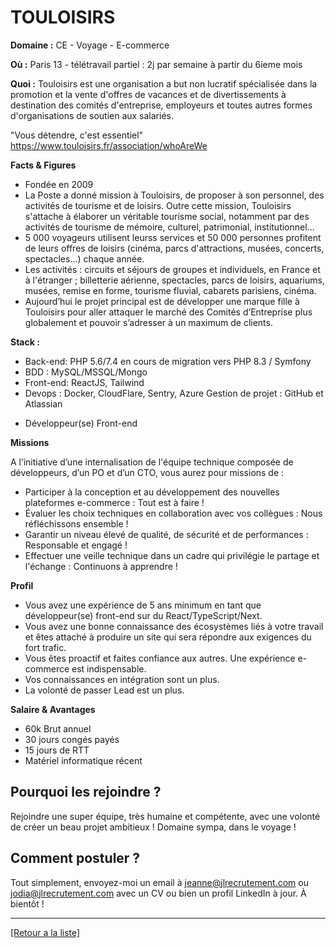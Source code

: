 #  TOULOISIRS

**Domaine :** CE - Voyage - E-commerce

**Où :** Paris 13 - télétravail partiel : 2j par semaine à partir du 6ieme mois

**Quoi :** Touloisirs est une organisation a but non lucratif spécialisée dans la promotion et la vente d'offres de vacances et de divertissements à destination des comités d'entreprise, employeurs et toutes autres formes d'organisations de soutien aux salariés.

"Vous détendre, c'est essentiel" 
https://www.touloisirs.fr/association/whoAreWe

**Facts & Figures**

- Fondée en 2009
- La Poste a donné mission à Touloisirs, de proposer à son personnel, des activités de tourisme et de loisirs.
Outre cette mission, Touloisirs s'attache à élaborer un véritable tourisme social, notamment par des activités de tourisme de mémoire, culturel, patrimonial, institutionnel...
- 5 000 voyageurs utilisent leurss services et 50 000 personnes profitent de leurs offres de loisirs (cinéma, parcs d'attractions, musées, concerts, spectacles...) chaque année. 
- Les activités : circuits et séjours de groupes et individuels, en France et à l'étranger ; billetterie aérienne, spectacles, parcs de loisirs, aquariums, musées, remise en forme, tourisme fluvial, cabarets parisiens, cinéma.
- Aujourd’hui le projet principal est de développer une marque fille à Touloisirs pour aller attaquer le marché des Comités d’Entreprise plus globalement et pouvoir s’adresser à un maximum de clients.

**Stack :**

- Back-end: PHP 5.6/7.4 en cours de migration vers PHP 8.3 / Symfony
- BDD : MySQL/MSSQL/Mongo
- Front-end: ReactJS, Tailwind
- Devops : Docker, CloudFlare, Sentry, Azure Gestion de projet : GitHub et Atlassian

* Développeur(se) Front-end

**Missions**

A l’initiative d’une internalisation de l'équipe technique composée de développeurs, d’un PO et d’un CTO, vous aurez pour missions de :

- Participer à la conception et au développement des nouvelles plateformes e-commerce : Tout est à faire ! 
- Évaluer les choix techniques en collaboration avec vos collègues : Nous réfléchissons ensemble !
- Garantir un niveau élevé de qualité, de sécurité et de performances : Responsable et engagé !
- Effectuer une veille technique dans un cadre qui privilégie le partage et l'échange : Continuons à apprendre !

**Profil**

- Vous avez une expérience de 5 ans minimum en tant que développeur(se) front-end sur du React/TypeScript/Next.
- Vous avez une bonne connaissance des écosystèmes liés à votre travail et êtes attaché à produire un site qui sera répondre aux exigences du fort trafic.
- Vous êtes proactif et faites confiance aux autres. Une expérience e-commerce est indispensable. 
- Vos connaissances en intégration sont un plus. 
- La volonté de passer Lead est un plus.

**Salaire & Avantages**

* 60k Brut annuel
* 30 jours congés payés
* 15 jours de RTT
* Matériel informatique récent


## Pourquoi les rejoindre ?

Rejoindre une super équipe, très humaine et compétente, avec une volonté de créer un beau projet ambitieux !
Domaine sympa, dans le voyage ! 

## Comment postuler ?

Tout simplement, envoyez-moi un email à jeanne@jlrecrutement.com ou jodia@jlrecrutement.com avec un CV ou bien un profil LinkedIn à jour. À bientôt ! 

 ----
<a href="https://github.com/jlondiche/job-board-php/blob/master/README.md">[Retour a la liste]</a>